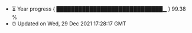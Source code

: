 - ⏳ Year progress { █████████████████████████████▁ } 99.38 %
- ⏰ Updated on Wed, 29 Dec 2021 17:28:17 GMT

